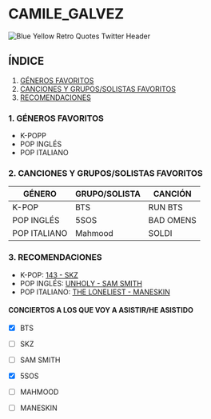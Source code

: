 # CAMILE_GALVEZ
 
![Blue Yellow Retro Quotes Twitter Header](https://user-images.githubusercontent.com/115488393/199530782-b5c54d86-9da9-49e3-99df-fff5723d72d2.png)

## ÍNDICE

1. [GÉNEROS FAVORITOS](https://github.com/CamileGalvez/CAMILE_GALVEZ/edit/main/README.md#1-g%C3%A9neros-favoritos)
2. [CANCIONES Y GRUPOS/SOLISTAS FAVORITOS](https://github.com/CamileGalvez/CAMILE_GALVEZ/edit/main/README.md#2-canciones-y-grupossolistas-favoritos)
3. [RECOMENDACIONES](https://github.com/CamileGalvez/CAMILE_GALVEZ/edit/main/README.md#3-recomendaciones)



### 1. GÉNEROS FAVORITOS 

+ K-POPP
+ POP INGLÉS
+ POP ITALIANO

### 2. CANCIONES Y GRUPOS/SOLISTAS FAVORITOS

|   GÉNERO   | GRUPO/SOLISTA|  CANCIÓN  |
|------------|--------------|-----------|
|    K-POP   |      BTS     |  RUN BTS  | 
| POP INGLÉS |     5SOS     | BAD OMENS |
|POP ITALIANO|    Mahmood   |   SOLDI   |

### 3. RECOMENDACIONES

* K-POP: [143 - SKZ ](https://youtu.be/jYSlpC6Ud2A)
* POP INGLÉS: [UNHOLY - SAM SMITH](https://youtu.be/Uq9gPaIzbe8)
* POP ITALIANO: [THE LONELIEST - MANESKIN](https://youtu.be/odWKEfp2QMY)

#### CONCIERTOS A LOS QUE VOY A ASISTIR/HE ASISTIDO

- [X] BTS
- [ ] SKZ
- [ ] SAM SMITH
- [X] 5SOS
- [ ] MAHMOOD
- [ ] MANESKIN



